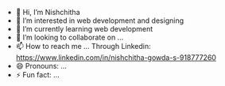 - 👋 Hi, I’m Nishchitha
- 👀 I’m interested in web development and designing 
- 🌱 I’m currently learning web development
- 💞️ I’m looking to collaborate on ...
- 📫 How to reach me ... Through Linkedin: https://www.linkedin.com/in/nishchitha-gowda-s-918777260
- 😄 Pronouns: ...
- ⚡ Fun fact: ...

<!---
NishhGowda/NishhGowda is a ✨ special ✨ repository because its `README.md` (this file) appears on your GitHub profile.
You can click the Preview link to take a look at your changes.
--->
